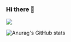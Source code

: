 ### Hi there 👋


<img src="https://img.shields.io/badge/Kotlin-#7F52FF?style=for-the-badge&logo=Kotlin&logoColor=black">


![Anurag's GitHub stats](https://github-readme-stats.vercel.app/api?username=plashdof&show_icons=true&theme=radical)

<!--
**plashdof/plashdof** is a ✨ _special_ ✨ repository because its `README.md` (this file) appears on your GitHub profile.



Here are some ideas to get you started:

- 🔭 I’m currently working on ...
- 🌱 I’m currently learning ...
- 👯 I’m looking to collaborate on ...
- 🤔 I’m looking for help with ...
- 💬 Ask me about ...
- 📫 How to reach me: ...
- 😄 Pronouns: ...
- ⚡ Fun fact: ...
-->
